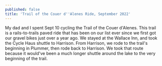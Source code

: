 ```yaml
---
published: false
title: 'Trail of the Couer d''Alenes Ride, September 2022'
---
```

My dad and I spent Sept 10 cycling the Trail of the Couer d'Alenes. This trail is a rails-to-trails paved ride that has been on our list ever since we first got our gravel bikes just over a year ago. We stayed at the Wallace Inn, and took the Cycle Haus shuttle to Harrison. From Harrison, we rode to the trail's beginning in Plummer, then rode back to Harrison. We took that route because it would've been a much longer shuttle around the lake to the very beginning of the trail.
